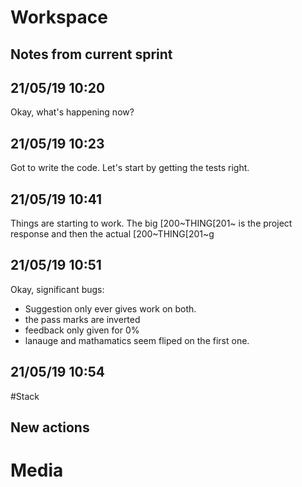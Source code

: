 # Workspace 
##  Notes from current sprint 


## 21/05/19 10:20

Okay, what's happening now?

## 21/05/19 10:23 
Got to write the code. Let's start by getting the tests right. 


## 21/05/19 10:41 
Things are starting to work. The big [200~THING[201~ is the project response and then the actual [200~THING[201~g 

## 21/05/19 10:51 
Okay, significant bugs: 

* Suggestion only ever gives work on both. 
* the pass marks are inverted
* feedback only given for 0%
* lanauge and mathamatics seem fliped on the first one. 

## 21/05/19 10:54 



#Stack 





##  New actions 

# Media 
